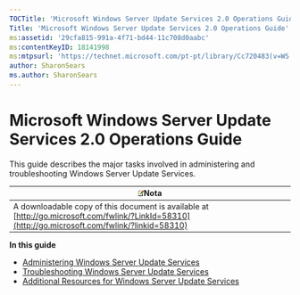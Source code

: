 ```yaml
---
TOCTitle: 'Microsoft Windows Server Update Services 2.0 Operations Guide'
Title: 'Microsoft Windows Server Update Services 2.0 Operations Guide'
ms:assetid: '29cfa815-991a-4f71-bd44-11c708d0aabc'
ms:contentKeyID: 18141998
ms:mtpsurl: 'https://technet.microsoft.com/pt-pt/library/Cc720483(v=WS.10)'
author: SharonSears
ms.author: SharonSears
---
```


Microsoft Windows Server Update Services 2.0 Operations Guide
=============================================================

This guide describes the major tasks involved in administering and troubleshooting Windows Server Update Services.

| ![](/security-updates/images/Cc720483.note(WS.10).gif)Nota                                                                             |
|---------------------------------------------------------------------------------------------------------------------------------------------------|
| A downloadable copy of this document is available at [http://go.microsoft.com/fwlink/?LinkId=58310](http://go.microsoft.com/fwlink/?linkid=58310) |

**In this guide**

-   [Administering Windows Server Update Services](https://technet.microsoft.com/89a56c89-a7df-4316-96a0-e8e342ecf4a8)
-   [Troubleshooting Windows Server Update Services](https://technet.microsoft.com/de75dec1-80d5-4c64-beff-89428aced855)
-   [Additional Resources for Windows Server Update Services](https://technet.microsoft.com/0700bf14-01b0-4d47-abae-e77345ca974f)
